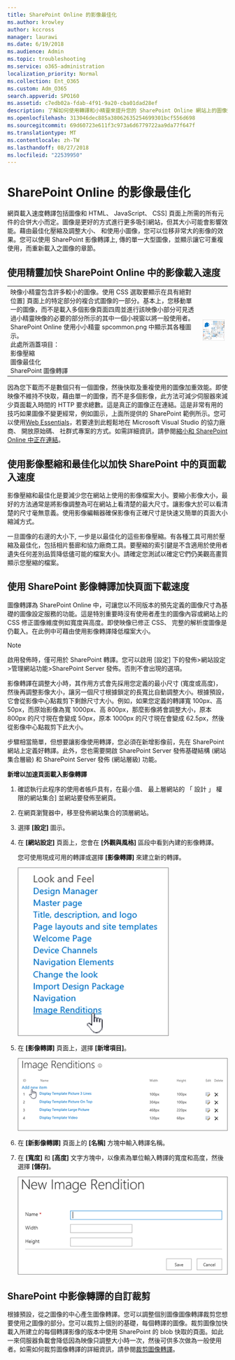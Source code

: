 ```yaml
---
title: SharePoint Online 的影像最佳化
ms.author: krowley
author: kccross
manager: laurawi
ms.date: 6/19/2018
ms.audience: Admin
ms.topic: troubleshooting
ms.service: o365-administration
localization_priority: Normal
ms.collection: Ent_O365
ms.custom: Adm_O365
search.appverid: SPO160
ms.assetid: c7edb02a-fdab-4f91-9a20-cba01dad28ef
description: 了解如何使用轉譯和小精靈來提升您的 SharePoint Online 網站上的圖像效能。
ms.openlocfilehash: 313046dec885a38062635254699301bcf556d698
ms.sourcegitcommit: 69d60723e611f3c973a6d6779722aa9da77f647f
ms.translationtype: MT
ms.contentlocale: zh-TW
ms.lasthandoff: 08/27/2018
ms.locfileid: "22539950"
---
```

# <a name="image-optimization-for-sharepoint-online"></a>SharePoint Online 的影像最佳化

網頁載入速度轉譯包括圖像和 HTML、 JavaScript、 CSS] 頁面上所需的所有元件的合併大小而定。圖像是更好的方式進行更多吸引網站，但其大小可能會影響效能。藉由最佳化壓縮及調整大小、 和使用小圖像，您可以位移非常大的影像的效果。您可以使用 SharePoint 影像轉譯上, 傳的單一大型圖像，並顯示讓它可重複使用，而重新載入之圖像的章節。
  
## <a name="using-sprites-to-speed-up-image-loading-in-sharepoint-online"></a>使用精靈加快 SharePoint Online 中的影像載入速度

|||
|:-----|:-----|
| 映像小精靈包含許多較小的圖像。使用 CSS 選取要顯示在具有絕對位置] 頁面上的特定部分的複合式圖像的一部分。基本上，您移動單一的圖像，而不是載入多個影像頁面四周並進行該映像小部分可見透過小精靈映像的必要的部分所示的其中一個小視窗以將一般使用者。SharePoint Online 使用小小精靈 spcommon.png 中顯示其各種圖示。  <br/>  此處所涵蓋項目：  <br/>  影像壓縮  <br/>  圖像最佳化  <br/>  SharePoint 圖像轉譯  <br/> |![Spcommon 的螢幕擷取畫面](media/cc5cdee1-8e54-4537-9a8a-8854f4ee849f.png)|
   
因為您下載而不是數個只有一個圖像，然後快取及重複使用的圖像加重效能。即使映像不維持不快取，藉由單一的圖像，而不是多個影像，此方法可減少伺服器來減少頁面載入時間的 HTTP 要求總數。這是真正的圖像正在連結。這是非常有用的技巧如果圖像不變更經常，例如圖示，上面所提供的 SharePoint 範例所示。您可以使用[Web Essentials](http://vswebessentials.com/)，若要達到此輕鬆地在 Microsoft Visual Studio 的協力廠商、 開放原始碼、 社群式專案的方式。如需詳細資訊，請參閱[縮小和 SharePoint Online 中正在連結](https://go.microsoft.com/fwlink/?LinkId=708698)。
  
## <a name="using-image-compression-and-optimization-to-speed-up-page-loading-in-sharepoint"></a>使用影像壓縮和最佳化以加快 SharePoint 中的頁面載入速度

影像壓縮和最佳化是要減少您在網站上使用的影像檔案大小。要縮小影像大小，最好的方法通常是將影像調整為可在網站上看清楚的最大尺寸。讓影像大於可以看清楚的尺寸毫無意義。使用影像編輯器確保影像有正確尺寸是快速又簡單的頁面大小縮減方式。
  
一旦圖像的右邊的大小下, 一步是以最佳化的這些影像壓縮。有各種工具可用於壓縮及最佳化，包括相片藝廊和協力廠商工具。要壓縮的索引鍵是不含適用於使用者遺失任何差別品質降低儘可能的檔案大小。請確定您測試以確定它們仍美觀高畫質顯示您壓縮的檔案。
  
## <a name="speed-up-page-downloads-by-using-sharepoint-image-renditions"></a>使用 SharePoint 影像轉譯加快頁面下載速度

圖像轉譯為 SharePoint Online 中，可讓您以不同版本的預先定義的圖像尺寸為基礎的圖像設定服務的功能。這是特別重要時沒有使用者產生的圖像內容或網站上的 CSS 修正圖像維度例如寬度與高度。即使映像已修正 CSS、 完整的解析度圖像是仍載入。在此例中可藉由使用影像轉譯降低檔案大小。
  
> [!NOTE]
> 啟用發佈時，僅可用於 SharePoint 轉譯。您可以啟用 [設定] 下的發佈\>網站設定\>管理網站功能\>SharePoint Server 發佈。否則不會出現的選項。 
  
影像轉譯在調整大小時，其作用方式會先採用您定義的最小尺寸 (寬度或高度)，然後再調整影像大小，讓另一個尺寸根據鎖定的長寬比自動調整大小。根據預設，它會從影像中心點裁剪下剩餘尺寸大小。例如，如果您定義的轉譯寬 100px、高 50px，而原始影像為寬 1000px、高 800px，那麼影像將會調整大小，原本 800px 的尺寸現在會變成 50px，原本 1000px 的尺寸現在會變成 62.5px，然後從影像中心點裁剪下此大小。
  
步驟相當簡單，但想要讓影像使用轉譯，您必須在新增影像前，先在 SharePoint 網站上定義好轉譯。此外，您也需要開啟 SharePoint Server 發佈基礎結構 (網站集合層級) 和 SharePoint Server 發佈 (網站層級) 功能。
  
 **新增以加速頁面載入影像轉譯**
  
1. 確認執行此程序的使用者帳戶具有，在最小值、 最上層網站的 「 設計 」 權限的網站集合] 並網站要發佈至網頁。
    
2. 在網頁瀏覽器中，移至發佈網站集合的頂層網站。
    
3. 選擇 **[設定]** 圖示。 
    
4. 在 **[網站設定]** 頁面上，您會在 **[外觀與風格]** 區段中看到內建的影像轉譯。 
    
    您可使用現成可用的轉譯或選擇 **[影像轉譯]** 來建立新的轉譯。 
    
    ![圖像轉譯的螢幕擷取畫面](media/eaae0d53-657d-47ef-b687-65c5167eae4d.PNG)
  
5. 在 **[影像轉譯]** 頁面上，選擇 **[新增項目]**。
    
    ![新增項目的螢幕擷取畫面](media/8cede22e-52bf-4d9d-99cb-162f2f6ce92b.PNG)
  
6. 在 **[新影像轉譯]** 頁面上的 **[名稱]** 方塊中輸入轉譯名稱。 
    
7. 在 **[寬度]** 和 **[高度]** 文字方塊中，以像素為單位輸入轉譯的寬度和高度，然後選擇 **[儲存]**。
    
    ![影像轉譯名稱的螢幕擷取畫面](media/5a6119ed-c163-40df-a4db-ec629d15607d.PNG)
  
## <a name="custom-cropping-with-image-renditions-in-sharepoint"></a>SharePoint 中影像轉譯的自訂裁剪

根據預設，從之圖像的中心產生圖像轉譯。您可以調整個別圖像圖像轉譯裁剪您想要使用之圖像的部分。您可以裁剪上個別的基礎，每個轉譯的圖像。裁剪圖像加快載入所建立的每個轉譯影像的版本中使用 SharePoint 的 blob 快取的頁面。如此一來伺服器負載會降低因為映像只調整大小時一次，然後可供多次做為一般使用者。如需如何裁剪圖像轉譯的詳細資訊，請參閱[裁剪圖像轉譯](https://go.microsoft.com/fwlink/p/?LinkId=525626)。
  

